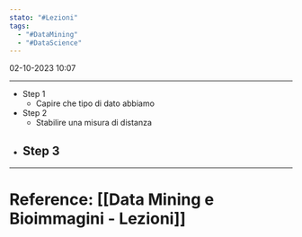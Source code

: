 ```yaml
---
stato: "#Lezioni"
tags:
  - "#DataMining"
  - "#DataScience"
---
```

02-10-2023 10:07

--- 
- Step 1
	- Capire che tipo di dato abbiamo
- Step 2
	- Stabilire una misura di distanza
- Step 3
	- 










---
# Reference: [[Data Mining e Bioimmagini - Lezioni]]